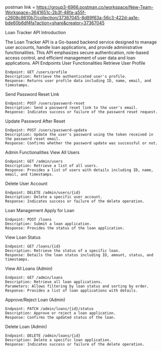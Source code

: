postman link = https://group3-6966.postman.co/workspace/New-Team-Workspace~3641651c-2b3f-48fa-a55f-c2608c8610b7/collection/37367045-8d89f63a-56c3-422d-aa1e-bde60b6df4fa?action=share&creator=37367045

Loan Tracker API
Introduction

The Loan Tracker API is a Go-based backend service designed to manage user accounts, handle loan applications, and provide administrative functionalities. This API emphasizes secure authentication, role-based access control, and efficient management of user data and loan applications.
API Endpoints
User Functionalities
Retrieve User Profile

    Endpoint: GET /users/profile
    Description: Retrieve the authenticated user's profile.
    Response: Returns user profile data including ID, name, email, and timestamps.

Send Password Reset Link

    Endpoint: POST /users/password-reset
    Description: Send a password reset link to the user's email.
    Response: Indicates success or failure of the password reset request.

Update Password After Reset

    Endpoint: POST /users/password-update
    Description: Update the user's password using the token received in the password reset email.
    Response: Confirms whether the password update was successful or not.

Admin Functionalities
View All Users

    Endpoint: GET /admin/users
    Description: Retrieve a list of all users.
    Response: Provides a list of users with details including ID, name, email, and timestamps.

Delete User Account

    Endpoint: DELETE /admin/users/{id}
    Description: Delete a specific user account.
    Response: Indicates success or failure of the delete operation.

Loan Management
Apply for Loan

    Endpoint: POST /loans
    Description: Submit a loan application.
    Response: Provides the status of the loan application.

View Loan Status

    Endpoint: GET /loans/{id}
    Description: Retrieve the status of a specific loan.
    Response: Details the loan status including ID, amount, status, and timestamps.

View All Loans (Admin)

    Endpoint: GET /admin/loans
    Description: Retrieve all loan applications.
    Parameters: Allows filtering by loan status and sorting by order.
    Response: Provides a list of loan applications with details.

Approve/Reject Loan (Admin)

    Endpoint: PATCH /admin/loans/{id}/status
    Description: Approve or reject a loan application.
    Response: Confirms the updated status of the loan.

Delete Loan (Admin)

    Endpoint: DELETE /admin/loans/{id}
    Description: Delete a specific loan application.
    Response: Indicates success or failure of the delete operation.

